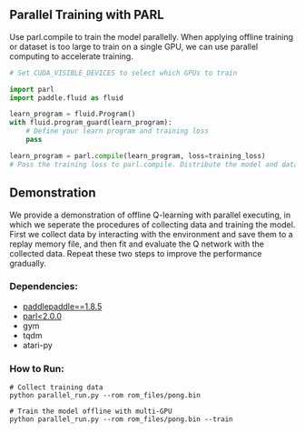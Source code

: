 ## Parallel Training with PARL

Use parl.compile to train the model parallelly. When applying offline training or dataset is too large to train on a single GPU, we can use parallel computing to accelerate training.
```python
# Set CUDA_VISIBLE_DEVICES to select which GPUs to train 

import parl
import paddle.fluid as fluid

learn_program = fluid.Program()
with fluid.program_guard(learn_program):
    # Define your learn program and training loss
    pass

learn_program = parl.compile(learn_program, loss=training_loss)  
# Pass the training loss to parl.compile. Distribute the model and data to GPUs.
```

## Demonstration

We provide a demonstration of offline Q-learning with parallel executing, in which we seperate the procedures of collecting data and training the model. First we collect data by interacting with the environment and save them to a replay memory file, and then fit and evaluate the Q network with the collected data. Repeat these two steps to improve the performance gradually.

### Dependencies:
+ [paddlepaddle==1.8.5](https://github.com/PaddlePaddle/Paddle)
+ [parl<2.0.0](https://github.com/PaddlePaddle/PARL)
+ gym
+ tqdm
+ atari-py

### How to Run:
```shell
# Collect training data
python parallel_run.py --rom rom_files/pong.bin

# Train the model offline with multi-GPU
python parallel_run.py --rom rom_files/pong.bin --train
```
